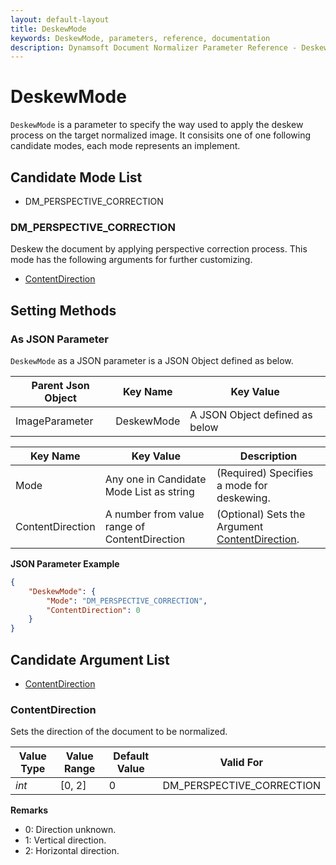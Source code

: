 ```yaml
---
layout: default-layout
title: DeskewMode
keywords: DeskewMode, parameters, reference, documentation
description: Dynamsoft Document Normalizer Parameter Reference - DeskewMode
---
```


# DeskewMode

`DeskewMode` is a parameter to specify the way used to apply the deskew process on the target normalized image. It consisits one of one following candidate modes, each mode represents an implement.

## Candidate Mode List

- DM_PERSPECTIVE_CORRECTION

### DM_PERSPECTIVE_CORRECTION

Deskew the document by applying perspective correction process. This mode has the following arguments for further customizing.

- [ContentDirection](#contentdirection)

## Setting Methods

### As JSON Parameter

`DeskewMode` as a JSON parameter is a JSON Object defined as below.

| Parent Json Object | Key Name | Key Value |
| ------------------ | ------------------- | ---------- |
| ImageParameter | DeskewMode | A JSON Object defined as below |

| Key Name | Key Value | Description |
| -------- | --------- | ----------- |
| Mode | Any one in Candidate Mode List as string | (Required) Specifies a mode for deskewing.  |
| ContentDirection | A number from value range of ContentDirection | (Optional) Sets the Argument [ContentDirection](#contentdirection). |

**JSON Parameter Example**

```json
{
    "DeskewMode": {
        "Mode": "DM_PERSPECTIVE_CORRECTION", 
        "ContentDirection": 0
    }
}
```

## Candidate Argument List

- [ContentDirection](#contentdirection)

### ContentDirection

Sets the direction of the document to be normalized.

| Value Type | Value Range | Default Value | Valid For |
| ---------- | ----------- | ------------- | --------- |
| *int* | [0, 2] | 0 | DM_PERSPECTIVE_CORRECTION |

**Remarks**

- 0: Direction unknown.
- 1: Vertical direction.
- 2: Horizontal direction.
